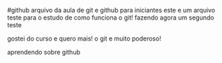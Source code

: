 #github
arquivo da aula de git e  github para iniciantes
este e um arquivo teste para o estudo de como funciona o git!
fazendo agora um segundo teste

gostei do curso e quero mais! o git e muito poderoso!

aprendendo sobre github
